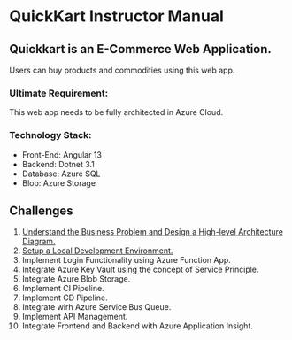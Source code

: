 # QuickKart Instructor Manual

## Quickkart is an E-Commerce Web Application.
Users can buy products and commodities using this web app. 

### Ultimate Requirement:
This web app needs to be fully architected in Azure Cloud.

### Technology Stack:
- Front-End: Angular 13
- Backend: Dotnet 3.1
- Database: Azure SQL
- Blob: Azure Storage

## Challenges
1. [Understand the Business Problem and Design a High-level Architecture Diagram.](challenges/problem-statement.md)
1. [Setup a Local Development Environment.](challenges/setup-local-environment.md)
1. Implement Login Functionality using Azure Function App.
1. Integrate Azure Key Vault using the concept of Service Principle.
1. Integrate Azure Blob Storage.
1. Implement CI Pipeline.
1. Implement CD Pipeline.
1. Integrate wirh Azure Service Bus Queue.
1. Implement API Management.
1. Integrate Frontend and Backend with Azure Application Insight.